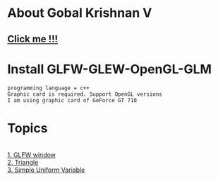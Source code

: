 # About Gobal Krishnan V
## [Click me !!!](https://engineer-ece.github.io/Home/)
# Install GLFW-GLEW-OpenGL-GLM

```
programming language = c++
Graphic card is required. Support OpenGL versions
I am using graphic card of GeForce GT 710
```

# Topics 

 <br> [1. GLFW window](https://github.com/engineer-ece/GLFW-GLEW-OpenGL/blob/main/Graphics/1.%20Create%20Window/main.cpp)
 <br> [2. Triangle](https://github.com/engineer-ece/GLFW-GLEW-OpenGL/blob/main/Graphics/2.%20Triangle/main.cpp)
 <br> [3. Simple Uniform Variable](https://github.com/engineer-ece/GLFW-GLEW-OpenGL/blob/main/Graphics/3.%20Simple%20Uniform%20Variable/main.cpp)
